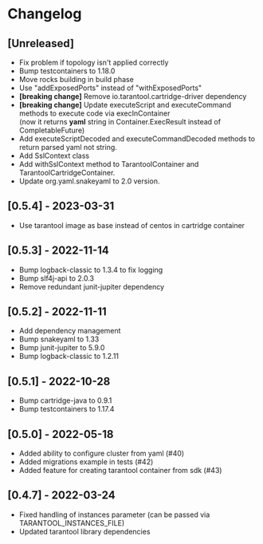 # Changelog

## [Unreleased]
- Fix problem if topology isn't applied correctly
- Bump testcontainers to 1.18.0
- Move rocks building in build phase
- Use "addExposedPorts" instead of "withExposedPorts"
- **[breaking change]** Remove io.tarantool.cartridge-driver dependency
- **[breaking change]** Update executeScript and executeCommand methods to execute code via execInContainer  
  (now it returns **yaml** string in Container.ExecResult instead of CompletableFuture)
- Add executeScriptDecoded and executeCommandDecoded methods to return parsed yaml not string.
- Add SslContext class
- Add withSslContext method to TarantoolContainer and TarantoolCartridgeContainer.
- Update org.yaml.snakeyaml to 2.0 version.

## [0.5.4] - 2023-03-31
- Use tarantool image as base instead of centos in cartridge container

## [0.5.3] - 2022-11-14
- Bump logback-classic to 1.3.4 to fix logging
- Bump slf4j-api to 2.0.3
- Remove redundant junit-jupiter dependency

## [0.5.2] - 2022-11-11
- Add dependency management
- Bump snakeyaml to 1.33
- Bump junit-jupiter to 5.9.0
- Bump logback-classic to 1.2.11

## [0.5.1] - 2022-10-28
- Bump cartridge-java to 0.9.1
- Bump testcontainers to 1.17.4

## [0.5.0] - 2022-05-18
- Added ability to configure cluster from yaml (#40)
- Added migrations example in tests (#42)
- Added feature for creating tarantool container from sdk (#43)

## [0.4.7] - 2022-03-24
 - Fixed handling of instances parameter (can be passed via TARANTOOL_INSTANCES_FILE)
 - Updated tarantool library dependencies
